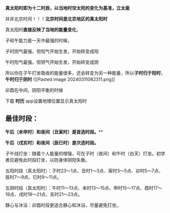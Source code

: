 

**真太阳时即为十二时辰，以当地时空太阳的变化为基准，立太极**

并非北京时间！！！**北京时间是北京地区的真太阳时**

真太阳时**直接反映了当地的能量变化**，

子和午能力是一天中最强的时候，

子时阴气最强，但阳气开始生发，开始转变成阳

午时阳气最强，但阴气开始生发，开始转变成阴

所以你在子午打坐吸收的能量很多，还会转变为另一种能量，所以**子时归于阳时**，**午时归于阴时**
![[Pasted image 20240311082311.png]]

卯酉在中间，阴阳平衡的时候


下载 **时历** app设置地理位置显示真太阳时

## **最佳时段**：

**午后（未申时）和夜间（丑寅时）是首选时段。****

**午后（戌亥时）和夜间（辰巳时）是次选时段。**

子午线打坐：随着个人能量的增强，可在子时（夜间）和午时（白天）打坐。初学者应避免此时段打坐，以防身体阴阳失衡。

五阳时段（真太阳时）：子时23～1点、丑时1～3点、寅时3～5点、卯时5～7点、辰时7～9点、巳时9～11点。

五阴时段（真太阳时）：午时11～13点、未时13～15点、申时15～17点、酉时17～19点、戌时19～21点、亥时21～23点。

静心与沐浴：卯酉时段更适合静心和沐浴，尽量避免打坐。